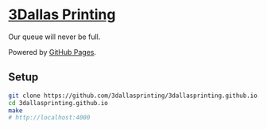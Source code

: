 # [3Dallas Printing][1]

Our queue will never be full.

Powered by [GitHub Pages][2].

## Setup

```sh
git clone https://github.com/3dallasprinting/3dallasprinting.github.io.git
cd 3dallasprinting.github.io
make
# http://localhost:4000
```

  [1]: http://3dallasprinting.com
  [2]: http://pages.github.com
